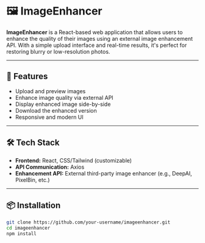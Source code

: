 # 🖼️ ImageEnhancer

**ImageEnhancer** is a React-based web application that allows users to enhance the quality of their images using an external image enhancement API. With a simple upload interface and real-time results, it's perfect for restoring blurry or low-resolution photos.

---

## 🚀 Features

- Upload and preview images
- Enhance image quality via external API
- Display enhanced image side-by-side
- Download the enhanced version
- Responsive and modern UI

---

## 🛠️ Tech Stack

- **Frontend:** React, CSS/Tailwind (customizable)
- **API Communication:** Axios
- **Enhancement API:** External third-party image enhancer (e.g., DeepAI, PixelBin, etc.)

---

## 📦 Installation

```bash
git clone https://github.com/your-username/imageenhancer.git
cd imageenhancer
npm install
```
